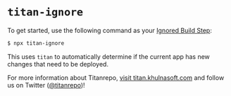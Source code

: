 # `titan-ignore`

To get started, use the following command as your [Ignored Build Step](https://khulnasoft.com/docs/concepts/projects/overview#ignored-build-step):

```sh
$ npx titan-ignore
```

This uses `titan` to automatically determine if the current app has new changes that need to be deployed.

For more information about Titanrepo, [visit titan.khulnasoft.com](https://titan.khulnasoft.com) and follow us on Twitter ([@titanrepo](https://twitter.com/khulnasoft))!
